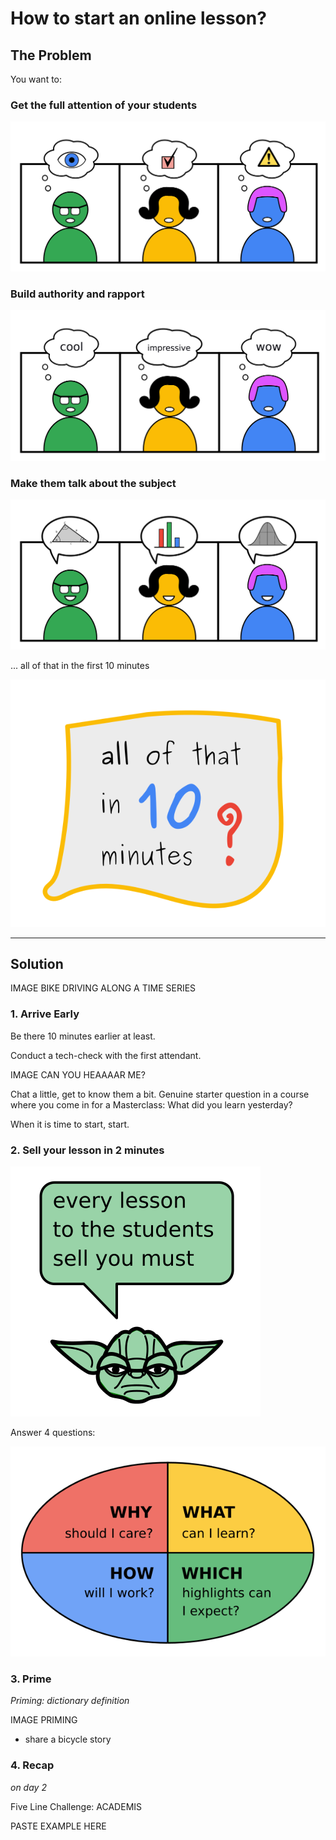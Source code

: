 
# How to start an online lesson?

## The Problem

You want to:

### Get the full attention of your students

![attentive students](images/warmup_activate.png)

### Build authority and rapport

![impressed students](images/warmup_rapport.png)

### Make them talk about the subject

![talkative students](images/warmup_talk.png)

... all of that in the first 10 minutes

![all of that in 10 minutes](images/all_in_ten_minutes.png)

----

## Solution

IMAGE BIKE DRIVING ALONG A TIME SERIES

### 1. Arrive Early

Be there 10 minutes earlier at least.

Conduct a tech-check with the first attendant.

IMAGE CAN YOU HEAAAAR ME?

Chat a little, get to know them a bit. 
Genuine starter question in a course where you come in for a Masterclass: What did you learn yesterday?

When it is time to start, start.

### 2. Sell your lesson in 2 minutes

![Yoda sells a lesson](images/yoda_sells_lesson.png)

Answer 4 questions:

![4Mat - questions to sell your lesson](images/4mat.png)

### 3. Prime

*Priming: dictionary definition*

IMAGE PRIMING

* share a bicycle story

### 4. Recap

*on day 2*

Five Line Challenge: ACADEMIS

PASTE EXAMPLE HERE
